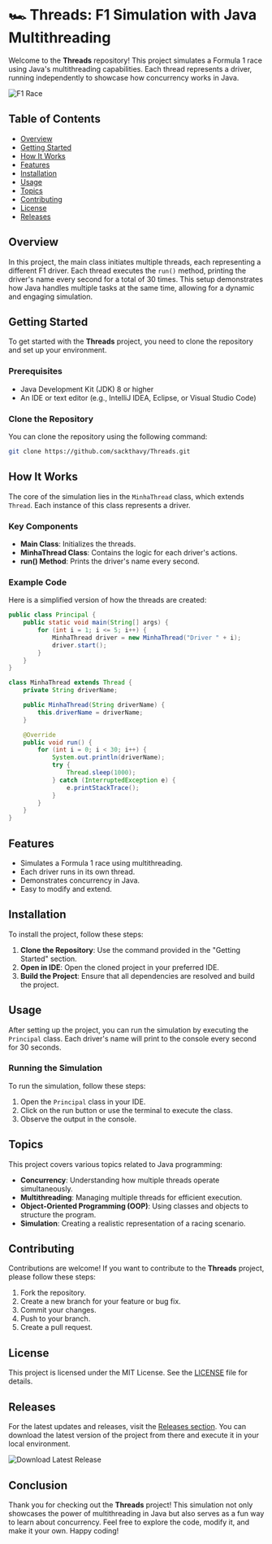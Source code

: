 # 🏎️ Threads: F1 Simulation with Java Multithreading

Welcome to the **Threads** repository! This project simulates a Formula 1 race using Java's multithreading capabilities. Each thread represents a driver, running independently to showcase how concurrency works in Java. 

![F1 Race](https://example.com/f1-race-image.png)

## Table of Contents

- [Overview](#overview)
- [Getting Started](#getting-started)
- [How It Works](#how-it-works)
- [Features](#features)
- [Installation](#installation)
- [Usage](#usage)
- [Topics](#topics)
- [Contributing](#contributing)
- [License](#license)
- [Releases](#releases)

## Overview

In this project, the main class initiates multiple threads, each representing a different F1 driver. Each thread executes the `run()` method, printing the driver's name every second for a total of 30 times. This setup demonstrates how Java handles multiple tasks at the same time, allowing for a dynamic and engaging simulation.

## Getting Started

To get started with the **Threads** project, you need to clone the repository and set up your environment. 

### Prerequisites

- Java Development Kit (JDK) 8 or higher
- An IDE or text editor (e.g., IntelliJ IDEA, Eclipse, or Visual Studio Code)

### Clone the Repository

You can clone the repository using the following command:

```bash
git clone https://github.com/sackthavy/Threads.git
```

## How It Works

The core of the simulation lies in the `MinhaThread` class, which extends `Thread`. Each instance of this class represents a driver. 

### Key Components

- **Main Class**: Initializes the threads.
- **MinhaThread Class**: Contains the logic for each driver's actions.
- **run() Method**: Prints the driver's name every second.

### Example Code

Here is a simplified version of how the threads are created:

```java
public class Principal {
    public static void main(String[] args) {
        for (int i = 1; i <= 5; i++) {
            MinhaThread driver = new MinhaThread("Driver " + i);
            driver.start();
        }
    }
}

class MinhaThread extends Thread {
    private String driverName;

    public MinhaThread(String driverName) {
        this.driverName = driverName;
    }

    @Override
    public void run() {
        for (int i = 0; i < 30; i++) {
            System.out.println(driverName);
            try {
                Thread.sleep(1000);
            } catch (InterruptedException e) {
                e.printStackTrace();
            }
        }
    }
}
```

## Features

- Simulates a Formula 1 race using multithreading.
- Each driver runs in its own thread.
- Demonstrates concurrency in Java.
- Easy to modify and extend.

## Installation

To install the project, follow these steps:

1. **Clone the Repository**: Use the command provided in the "Getting Started" section.
2. **Open in IDE**: Open the cloned project in your preferred IDE.
3. **Build the Project**: Ensure that all dependencies are resolved and build the project.

## Usage

After setting up the project, you can run the simulation by executing the `Principal` class. Each driver's name will print to the console every second for 30 seconds.

### Running the Simulation

To run the simulation, follow these steps:

1. Open the `Principal` class in your IDE.
2. Click on the run button or use the terminal to execute the class.
3. Observe the output in the console.

## Topics

This project covers various topics related to Java programming:

- **Concurrency**: Understanding how multiple threads operate simultaneously.
- **Multithreading**: Managing multiple threads for efficient execution.
- **Object-Oriented Programming (OOP)**: Using classes and objects to structure the program.
- **Simulation**: Creating a realistic representation of a racing scenario.

## Contributing

Contributions are welcome! If you want to contribute to the **Threads** project, please follow these steps:

1. Fork the repository.
2. Create a new branch for your feature or bug fix.
3. Commit your changes.
4. Push to your branch.
5. Create a pull request.

## License

This project is licensed under the MIT License. See the [LICENSE](LICENSE) file for details.

## Releases

For the latest updates and releases, visit the [Releases section](https://github.com/sackthavy/Threads/releases). You can download the latest version of the project from there and execute it in your local environment.

![Download Latest Release](https://img.shields.io/badge/Download%20Latest%20Release-Click%20Here-blue)

## Conclusion

Thank you for checking out the **Threads** project! This simulation not only showcases the power of multithreading in Java but also serves as a fun way to learn about concurrency. Feel free to explore the code, modify it, and make it your own. Happy coding!